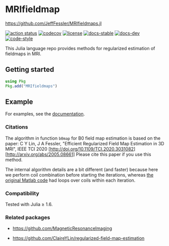 # MRIfieldmap

https://github.com/JeffFessler/MRIfieldmaps.jl


[![action status][action-img]][action-url]
[![codecov][codecov-img]][codecov-url]
[![license][license-img]][license-url]
[![docs-stable][docs-stable-img]][docs-stable-url]
[![docs-dev][docs-dev-img]][docs-dev-url]
[![code-style][code-blue-img]][code-blue-url]

This Julia language repo
provides methods
for regularized estimation of fieldmaps in MRI.

## Getting started

```julia
using Pkg
Pkg.add("MRIfieldmaps")
```


## Example

For examples,
see the
[documentation](https://jefffessler.github.io/MRIfieldmaps.jl/stable).


### Citations

The algorithm in function `b0map`
for B0 field map estimation is based on the paper:
C Y Lin, J A Fessler,
"Efficient Regularized Field Map Estimation in 3D MRI", IEEE TCI 2020
[http://doi.org/10.1109/TCI.2020.3031082]
[http://arxiv.org/abs/2005.08661]
Please cite this paper if you use this method.

The internal algorithm details are a bit different
(and faster)
because here we perform coil combination
before starting the iterations,
whereas
[the original Matlab code](https://github.com/ClaireYLin/regularized-field-map-estimation)
had loops over coils
within each iteration.


### Compatibility

Tested with Julia ≥ 1.6.


### Related packages

* https://github.com/MagneticResonanceImaging

* https://github.com/ClaireYLin/regularized-field-map-estimation

<!-- URLs -->
[action-img]: https://github.com/JeffFessler/MRIfieldmaps.jl/workflows/CI/badge.svg
[action-url]: https://github.com/JeffFessler/MRIfieldmaps.jl/actions
[build-img]: https://github.com/JeffFessler/MRIfieldmaps.jl/workflows/CI/badge.svg?branch=main
[build-url]: https://github.com/JeffFessler/MRIfieldmaps.jl/actions?query=workflow%3ACI+branch%3Amain
[code-blue-img]: https://img.shields.io/badge/code%20style-blue-4495d1.svg
[code-blue-url]: https://github.com/invenia/BlueStyle
[codecov-img]: https://codecov.io/github/JeffFessler/MRIfieldmaps.jl/coverage.svg?branch=main
[codecov-url]: https://codecov.io/github/JeffFessler/MRIfieldmaps.jl?branch=main
[docs-stable-img]: https://img.shields.io/badge/docs-stable-blue.svg
[docs-stable-url]: https://JeffFessler.github.io/MRIfieldmaps.jl/stable
[docs-dev-img]: https://img.shields.io/badge/docs-dev-blue.svg
[docs-dev-url]: https://JeffFessler.github.io/MRIfieldmaps.jl/dev
[license-img]: http://img.shields.io/badge/license-MIT-brightgreen.svg?style=flat
[license-url]: LICENSE
